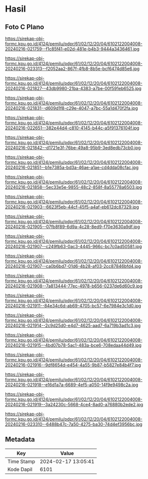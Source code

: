 # Hasil

## Foto C Plano

https://sirekap-obj-formc.kpu.go.id/4124/pemilu/pdpr/61/02/12/20/04/6102122004008-20240216-021759--f1c85f41-e02d-481e-b4b3-9444a3436461.jpg

https://sirekap-obj-formc.kpu.go.id/4124/pemilu/pdpr/61/02/12/20/04/6102122004008-20240216-023313--f2052aa2-867f-4fb8-8b5e-bcf6474d85e6.jpg

https://sirekap-obj-formc.kpu.go.id/4124/pemilu/pdpr/61/02/12/20/04/6102122004008-20240216-021827--43db9980-21ba-4383-a7be-00f591eb6525.jpg

https://sirekap-obj-formc.kpu.go.id/4124/pemilu/pdpr/61/02/12/20/04/6102122004008-20240216-021831--d609d1f8-c29e-4047-a7bc-55a1d470f2fa.jpg

https://sirekap-obj-formc.kpu.go.id/4124/pemilu/pdpr/61/02/12/20/04/6102122004008-20240216-022651--382e44d4-c810-4145-b44c-a5f91376104f.jpg

https://sirekap-obj-formc.kpu.go.id/4124/pemilu/pdpr/61/02/12/20/04/6102122004008-20240216-021842--d1721e3f-76be-49a8-95b9-3ed8edb73cb0.jpg

https://sirekap-obj-formc.kpu.go.id/4124/pemilu/pdpr/61/02/12/20/04/6102122004008-20240216-021851--b1e7385a-bd3a-46ae-a1ae-cd4dda08cfac.jpg

https://sirekap-obj-formc.kpu.go.id/4124/pemilu/pdpr/61/02/12/20/04/6102122004008-20240216-021858--5ec33e5e-9855-48c2-858f-8a55778a6503.jpg

https://sirekap-obj-formc.kpu.go.id/4124/pemilu/pdpr/61/02/12/20/04/6102122004008-20240216-021903--6623f5eb-44cf-45f5-a4af-eb612dc87329.jpg

https://sirekap-obj-formc.kpu.go.id/4124/pemilu/pdpr/61/02/12/20/04/6102122004008-20240216-021905--07fb8f89-6d9a-4c28-8ed9-f70e3630a9df.jpg

https://sirekap-obj-formc.kpu.go.id/4124/pemilu/pdpr/61/02/12/20/04/6102122004008-20240216-021907--c249fb63-0ac3-4445-966c-bc7c0ad50581.jpg

https://sirekap-obj-formc.kpu.go.id/4124/pemilu/pdpr/61/02/12/20/04/6102122004008-20240216-021907--ca0b6bd7-01d6-4b28-af03-2cc87846bfd4.jpg

https://sirekap-obj-formc.kpu.go.id/4124/pemilu/pdpr/61/02/12/20/04/6102122004008-20240216-021908--7a813444-77ec-4978-b656-0237de6d60c9.jpg

https://sirekap-obj-formc.kpu.go.id/4124/pemilu/pdpr/61/02/12/20/04/6102122004008-20240216-021911--84e34c6d-ab69-4705-bc57-6e7984e3c1d0.jpg

https://sirekap-obj-formc.kpu.go.id/4124/pemilu/pdpr/61/02/12/20/04/6102122004008-20240216-021914--2c9d25d0-e4d7-4625-aad7-6a719b3ad1c3.jpg

https://sirekap-obj-formc.kpu.go.id/4124/pemilu/pdpr/61/02/12/20/04/6102122004008-20240216-021915--4bd07b78-5ac1-483a-bce6-708edaa44d49.jpg

https://sirekap-obj-formc.kpu.go.id/4124/pemilu/pdpr/61/02/12/20/04/6102122004008-20240216-021916--9df8654d-e454-4a55-9b87-b5827e84b4f7.jpg

https://sirekap-obj-formc.kpu.go.id/4124/pemilu/pdpr/61/02/12/20/04/6102122004008-20240216-021918--e16d1a7a-6689-4ef5-a050-14f9e9498c2a.jpg

https://sirekap-obj-formc.kpu.go.id/4124/pemilu/pdpr/61/02/12/20/04/6102122004008-20240216-021919--3a24230c-5668-4ce4-8ad0-a76880b2ede2.jpg

https://sirekap-obj-formc.kpu.go.id/4124/pemilu/pdpr/61/02/12/20/04/6102122004008-20240216-023310--6488b47c-7a50-4275-ba30-74d4ef3956bc.jpg


## Metadata

| Key        | Value               |
| ---------- | ------------------- |
| Time Stamp | 2024-02-17 13:05:41 |
| Kode Dapil | 6101                |



